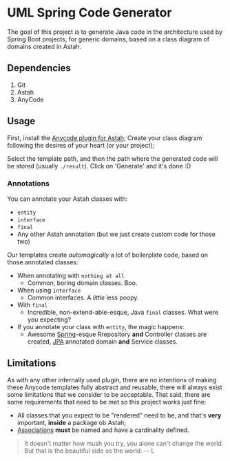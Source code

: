 # UML Spring Code Generator

The goal of this project is to generate Java code in the architecture used by Spring Boot projects, for generic domains, based on a class diagram of domains created in Astah.

## Dependencies

1. Git
2. Astah
3. AnyCode

## Usage

First, install the [Anycode plugin for Astah](http://astah.net/features/anycode-plugin);
Create your class diagram following the desires of your heart (or your project);

Select the template path, and then the path where the generated code will be stored (usually ```./result```).
Click on 'Generate' and it's done :D

### Annotations

You can annotate your Astah classes with:
* ```entity```
* ```interface```
* ```final```
* Any other Astah annotation (but we just create custom code for those two)

Our templates create _automagically_ a lot of boilerplate code, based on those annotated classes:
* When annotating with ```nothing at all```
  * Common, boring domain classes. Boo.
* When using ```interface```
  * Common interfaces. A _little_ less poopy.
* With ```final```
  * Incredible, non-extend-able-esque, Java ```final``` classes. What were you expecting?
* If you annotate your class with ```entity```, the magic happens:
  * Awesome [Spring](https://spring.io/)-esque Rrepository **and** Controller classes are created, [JPA](https://wikipedia.org/wiki/Java_Persistence_API) annotated domain **and** Service classes.

## Limitations

As with any other internally used plugin, there are no intentions of making these Anycode templates fully abstract and reusable, there will always exist some limitations that we consider to be acceptable. 
That said, there are some requirements that need to be met so this project works just fine:
* All classes that you expect to be "rendered" need to be, and that's **very** important, **inside** a package ob Astah;
* [Associations](http://www.uml-diagrams.org/association.html) **must** be named and have a cardinality defined.

>
> It doesn't matter how mush you try, you alone can't change the world. 
> But that is the beautiful side os the world.
> -- L
>